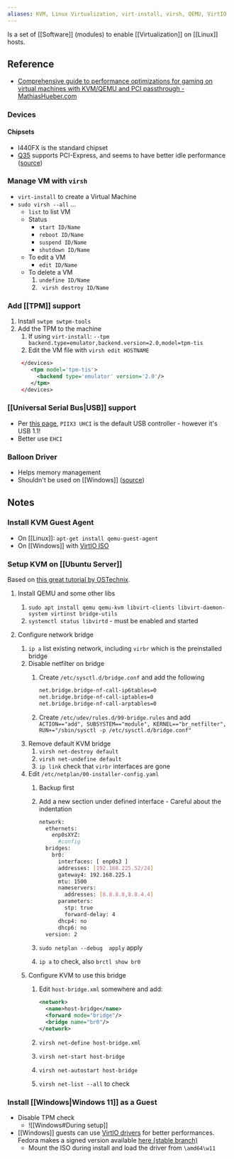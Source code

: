 ```yaml
---
aliases: KVM, Linux Virtualization, virt-install, virsh, QEMU, VirtIO
---
```

Is a set of [[Software]] (modules) to enable [[Virtualization]] on [[Linux]] hosts.
## Reference
- [Comprehensive guide to performance optimizations for gaming on virtual machines with KVM/QEMU and PCI passthrough - MathiasHueber.com](https://mathiashueber.com/performance-tweaks-gaming-on-virtual-machines/)
### Devices
#### Chipsets
- I440FX is the standard chipset
- [Q35](https://wiki.qemu.org/Features/Q35) supports PCI-Express, and seems to have better idle performance ([source](https://altechnative.net/virtualized-windows-10-i440fx-vs-q35/))
### Manage VM with `virsh`
* `virt-install` to create a Virtual Machine
* `sudo virsh --all` ...
    * `list` to list VM
    * Status
        * `start ID/Name`
        * `reboot ID/Name`
        * `suspend ID/Name`
        * `shutdown ID/Name`
    * To edit a VM
        * `edit ID/Name`
    * To delete a VM
        1. `undefine ID/Name`
        1. ` virsh destroy ID/Name`
### Add [[TPM]] support
1. Install `swtpm swtpm-tools`
2. Add the TPM to the machine
	1. If using `virt-install`: `--tpm backend.type=emulator,backend.version=2.0,model=tpm-tis`
	2. Edit the VM file with `virsh edit HOSTNAME`
	```xml
	 </devices>
	    <tpm model='tpm-tis'>
	      <backend type='emulator' version='2.0'/>
	    </tpm>
	 </devices>
	```
### [[Universal Serial Bus|USB]] support
- Per [this page](https://www.linux-kvm.org/page/USB), `PIIX3 UHCI` is the default USB controller - however it's USB 1.1!
- Better use `EHCI`
### Balloon Driver
- Helps memory management
- Shouldn't be used on [[Windows]] ([source](https://pve.proxmox.com/wiki/Performance_Tweaks#Windows))
## Notes
### Install KVM Guest Agent
- On [[Linux]]: `apt-get install qemu-guest-agent`
- On [[Windows]] with [VirtIO ISO](https://fedorapeople.org/groups/virt/virtio-win/direct-downloads/stable-virtio/virtio-win.iso)
### Setup KVM on [[Ubuntu Server]]
Based on [this great tutorial by OSTechnix](https://ostechnix.com/install-and-configure-kvm-in-ubuntu-20-04-headless-server/).

1. Install QEMU and some other libs
    1. `sudo apt install qemu qemu-kvm libvirt-clients libvirt-daemon-system virtinst bridge-utils`
    1. `systemctl status libvirtd` - must be enabled and started

1. Configure network bridge
    1. `ip a` list existing network, including `virbr` which is the preinstalled bridge
    1. Disable netfilter on bridge
        1. Create `/etc/sysctl.d/bridge.conf` and add the following

            ```bash
            net.bridge.bridge-nf-call-ip6tables=0
            net.bridge.bridge-nf-call-iptables=0
            net.bridge.bridge-nf-call-arptables=0
            ```

        1. Create `/etc/udev/rules.d/99-bridge.rules` and add `ACTION=="add", SUBSYSTEM=="module", KERNEL=="br_netfilter", RUN+="/sbin/sysctl -p /etc/sysctl.d/bridge.conf"`
    1. Remove default KVM bridge
        1. `virsh net-destroy default`
        1. `virsh net-undefine default`
        1. `ip link` check that `virbr` interfaces are gone
    1. Edit `/etc/netplan/00-installer-config.yaml`
        1. Backup first
        1. Add a new section under defined interface - Careful about the indentation

            ```bash
            network:
              ethernets:
                enp0sXYZ:
                  #config
              bridges:
                br0:
                  interfaces: [ enp0s3 ]
                  addresses: [192.168.225.52/24]
                  gateway4: 192.168.225.1
                  mtu: 1500
                  nameservers:
                    addresses: [8.8.8.8,8.8.4.4]
                  parameters:
                    stp: true
                    forward-delay: 4
                  dhcp4: no
                  dhcp6: no
              version: 2
            ```

        1. `sudo netplan --debug  apply` apply
        1. `ip a` to check, also `brctl show br0`
    1. Configure KVM to use this bridge
        1. Edit `host-bridge.xml` somewhere and add:

            ```xml
            <network>
              <name>host-bridge</name>
              <forward mode="bridge"/>
              <bridge name="br0"/>
            </network>
            ```

        1. `virsh net-define host-bridge.xml`
        1. `virsh net-start host-bridge`
        1. `virsh net-autostart host-bridge`
        1. `virsh net-list --all` to check
### Install [[Windows|Windows 11]] as a Guest
- Disable TPM check
	- ![[Windows#During setup]]
- [[Windows]] guests can use [VirtIO drivers](https://pve.proxmox.com/wiki/Windows_VirtIO_Drivers) for better performances. Fedora makes a signed version available [here (stable branch)](https://fedorapeople.org/groups/virt/virtio-win/direct-downloads/stable-virtio/virtio-win.iso)
	- Mount the ISO during install and load the driver from `\amd64\w11`